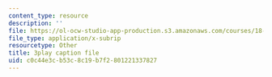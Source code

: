 ```yaml
---
content_type: resource
description: ''
file: https://ol-ocw-studio-app-production.s3.amazonaws.com/courses/18-02-multivariable-calculus-fall-2007/c0c44e3cb53c8c19b7f2801221337827_tYdoS0tkAHA.srt
file_type: application/x-subrip
resourcetype: Other
title: 3play caption file
uid: c0c44e3c-b53c-8c19-b7f2-801221337827
---
```

